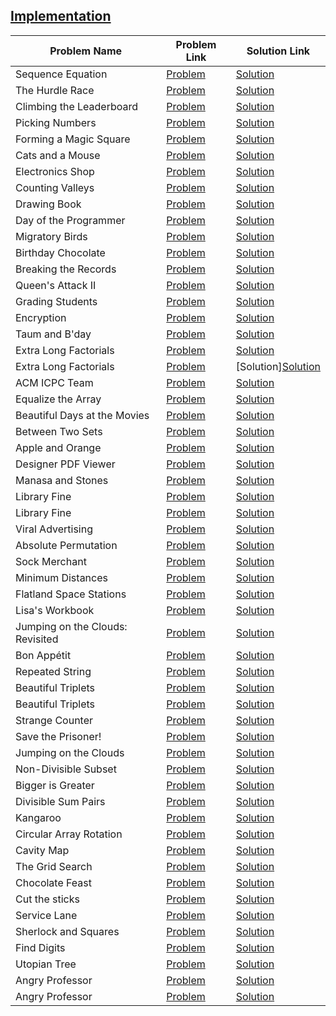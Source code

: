 ## [Implementation](https://www.hackerrank.com/domains/algorithms/implementation)

Problem Name|Problem Link|Solution Link
---|---|---
Sequence Equation|[Problem](https://www.hackerrank.com/challenges/permutation-equation/problem)|[Solution](./permutation-equation.java)
The Hurdle Race|[Problem](https://www.hackerrank.com/challenges/the-hurdle-race/problem)|[Solution](./the-hurdle-race.py)
Climbing the Leaderboard|[Problem](https://www.hackerrank.com/challenges/climbing-the-leaderboard/problem)|[Solution](./climbing-the-leaderboard.py)
Picking Numbers|[Problem](https://www.hackerrank.com/challenges/picking-numbers/problem)|[Solution](./picking-numbers.py)
Forming a Magic Square|[Problem](https://www.hackerrank.com/challenges/magic-square-forming/problem)|[Solution](./magic-square-forming.py)
Cats and a Mouse|[Problem](https://www.hackerrank.com/challenges/cats-and-a-mouse/problem)|[Solution](./cats-and-a-mouse.py)
Electronics Shop|[Problem](https://www.hackerrank.com/challenges/electronics-shop/problem)|[Solution](./electronics-shop.py)
Counting Valleys|[Problem](https://www.hackerrank.com/challenges/counting-valleys/problem)|[Solution](./counting-valleys.py)
Drawing Book |[Problem](https://www.hackerrank.com/challenges/drawing-book/problem)|[Solution](./drawing-book.py)
Day of the Programmer|[Problem](https://www.hackerrank.com/challenges/day-of-the-programmer/problem)|[Solution](./day-of-the-programmer.py)
Migratory Birds|[Problem](https://www.hackerrank.com/challenges/migratory-birds/problem)|[Solution](./migratory-birds.py)
Birthday Chocolate|[Problem](https://www.hackerrank.com/challenges/the-birthday-bar/problem)|[Solution](./the-birthday-bar.py)
Breaking the Records|[Problem](https://www.hackerrank.com/challenges/breaking-best-and-worst-records/problem)|[Solution](./breaking-best-and-worst-records.php)
Queen's Attack II|[Problem](https://www.hackerrank.com/challenges/queens-attack-2/problem)|[Solution](./queens-attack-2.cpp)
Grading Students|[Problem](https://www.hackerrank.com/challenges/grading/problem)|[Solution](./grading.cpp)
Encryption|[Problem](https://www.hackerrank.com/challenges/encryption/problem)|[Solution](./encryption.java)
Taum and B'day|[Problem](https://www.hackerrank.com/challenges/taum-and-bday/problem)|[Solution](./taum-and-bday.cpp)
Extra Long Factorials|[Problem](https://www.hackerrank.com/challenges/extra-long-factorials/problem)|[Solution](./extra-long-factorials.java)
Extra Long Factorials|[Problem](https://www.hackerrank.com/challenges/extra-long-factorials/problem)|[Solution][Solution](./extra-long-factorials.cpp)
ACM ICPC Team|[Problem](https://www.hackerrank.com/challenges/acm-icpc-team/problem)|[Solution](./acm-icpc-team.cpp)
Equalize the Array|[Problem](https://www.hackerrank.com/challenges/equality-in-a-array/problem)|[Solution](./equality-in-a-array.php)
Beautiful Days at the Movies|[Problem](https://www.hackerrank.com/challenges/beautiful-days-at-the-movies/problem)|[Solution](./beautiful-days-at-the-movies.cpp)
Between Two Sets|[Problem](https://www.hackerrank.com/challenges/between-two-sets/problem)|[Solution](./between-two-sets.cpp)
Apple and Orange|[Problem](https://www.hackerrank.com/challenges/apple-and-orange/problem)|[Solution](./apple-and-orange.cpp)
Designer PDF Viewer|[Problem](https://www.hackerrank.com/challenges/designer-pdf-viewer/problem)|[Solution](./designer-pdf-viewer.cpp)
Manasa and Stones|[Problem](https://www.hackerrank.com/challenges/manasa-and-stones/problem)|[Solution](./manasa-and-stones.php)
Library Fine|[Problem](https://www.hackerrank.com/challenges/library-fine/problem)|[Solution](./library-fine.py)
Library Fine|[Problem](https://www.hackerrank.com/challenges/library-fine/problem)|[Solution](./library-fine.php)
Viral Advertising|[Problem](https://www.hackerrank.com/challenges/strange-advertising/problem)|[Solution](./strange-advertising.py)
Absolute Permutation|[Problem](https://www.hackerrank.com/challenges/absolute-permutation/problem)|[Solution](./absolute-permutation.cpp)
Sock Merchant|[Problem](https://www.hackerrank.com/challenges/sock-merchant/problem)|[Solution](./sock-merchant.cpp)
Minimum Distances|[Problem](https://www.hackerrank.com/challenges/minimum-distances/problem)|[Solution](./minimum-distances.cpp)
Flatland Space Stations|[Problem](https://www.hackerrank.com/challenges/flatland-space-stations/problem)|[Solution](./flatland-space-stations.cpp)
Lisa's Workbook|[Problem](https://www.hackerrank.com/challenges/lisa-workbook/problem)|[Solution](./lisa-workbook.cpp)
Jumping on the Clouds: Revisited|[Problem](https://www.hackerrank.com/challenges/jumping-on-the-clouds-revisited/problem)|[Solution](./jumping-on-the-clouds-revisited.php)
Bon Appétit|[Problem](https://www.hackerrank.com/challenges/bon-appetit/problem)|[Solution](./bon-appetit.php)
Repeated String|[Problem](https://www.hackerrank.com/challenges/repeated-string/problem)|[Solution](./repeated-string.php)
Beautiful Triplets|[Problem](https://www.hackerrank.com/challenges/beautiful-triplets/problem)|[Solution](./beautiful-triplets.php)
Beautiful Triplets|[Problem](https://www.hackerrank.com/challenges/beautiful-triplets/problem)|[Solution](./beautiful-triplets.php)
Strange Counter|[Problem](https://www.hackerrank.com/challenges/strange-code/problem)|[Solution](./strange-code.php)
Save the Prisoner!|[Problem](https://www.hackerrank.com/challenges/save-the-prisoner/problem)|[Solution](./save-the-prisoner.c)
Jumping on the Clouds|[Problem](https://www.hackerrank.com/challenges/jumping-on-the-clouds/problem)|[Solution](./jumping-on-the-clouds.php)
Non-Divisible Subset|[Problem](https://www.hackerrank.com/challenges/non-divisible-subset/problem)|[Solution](./non-divisible-subset.php)
Bigger is Greater|[Problem](https://www.hackerrank.com/challenges/bigger-is-greater/problem)|[Solution](./bigger-is-greater.php)
Divisible Sum Pairs|[Problem](https://www.hackerrank.com/challenges/divisible-sum-pairs/problem)|[Solution](./divisible-sum-pairs.c)
Kangaroo|[Problem](https://www.hackerrank.com/challenges/kangaroo/problem)|[Solution](./kangaroo.py)
Circular Array Rotation|[Problem](https://www.hackerrank.com/challenges/circular-array-rotation/problem)|[Solution](./circular-array-rotation.c)
Cavity Map|[Problem](https://www.hackerrank.com/challenges/cavity-map/problem)|[Solution](./cavity-map.php)
The Grid Search|[Problem](https://www.hackerrank.com/challenges/the-grid-search/problem)|[Solution](./the-grid-search.cpp)
Chocolate Feast |[Problem](https://www.hackerrank.com/challenges/chocolate-feast/problem)|[Solution](./chocolate-feast.php)
Cut the sticks|[Problem](https://www.hackerrank.com/challenges/cut-the-sticks/problem)|[Solution](./cut-the-sticks.php)
Service Lane|[Problem](https://www.hackerrank.com/challenges/service-lane/problem)|[Solution](./service-lane.py)
Sherlock and Squares|[Problem](https://www.hackerrank.com/challenges/sherlock-and-squares/problem)|[Solution](./sherlock-and-squares.java)
Find Digits|[Problem](https://www.hackerrank.com/challenges/find-digits/problem)|[Solution](./find-digits.py)
Utopian Tree|[Problem](https://www.hackerrank.com/challenges/utopian-tree/problem)|[Solution](./utopian-tree.java)
Angry Professor|[Problem](https://www.hackerrank.com/challenges/angry-professor/problem)|[Solution](./angry-professor.java)
Angry Professor|[Problem](https://www.hackerrank.com/challenges/angry-professor/problem)|[Solution](./angry-professor.java)
